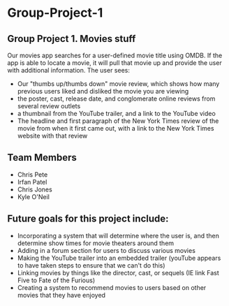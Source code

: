 # Group-Project-1

## Group Project 1. Movies stuff

Our movies app searches for a user-defined movie title using OMDB. If the app is able to locate a movie, it will pull that movie up and provide the user with additional information. The user sees:

- Our "thumbs up/thumbs down" movie review, which shows how many previous users liked and disliked the movie you are viewing
- the poster, cast, release date, and conglomerate online reviews from several review outlets
- a thumbnail from the YouTube trailer, and a link to the YouTube video
- The headline and first paragraph of the New York Times review of the movie from when it first came out, with a link to the New York Times website with that review

## Team Members
- Chris Pete
- Irfan Patel
- Chris Jones
- Kyle O'Neil

## Future goals for this project include:

- Incorporating a system that will determine where the user is, and then determine show times for movie theaters around them
- Adding in a forum section for users to discuss various movies
- Making the YouTube trailer into an embedded trailer (youTube appears to have taken steps to ensure that we can't do this)
- Linking movies by things like the director, cast, or sequels (IE link Fast Five to Fate of the Furious)
- Creating a system to recommend movies to users based on other movies that they have enjoyed
